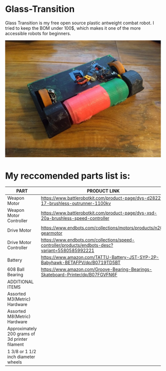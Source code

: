 # Glass-Transition

Glass Transition is my free open source plastic antweight combat robot.  I tried to keep the BOM under 100$, which makes it one of the more accessible robots for beginners.

![Glass Transition Photo](https://raw.githubusercontent.com/Isaak-Malers/Glass-Transition/master/ReadMe.jpg "Glass Transition Photo")

# My reccomended parts list is:

| PART | PRODUCT LINK |
|------|--------------|
| Weapon Motor | https://www.battlerobotkit.com/product-page/dys-d2822-17-brushless-outrunner-1100kv |
| Weapon Motor Controller | https://www.battlerobotkit.com/product-page/dys-xsd-20a-brushless-speed-controller |
| Drive Motor | https://www.endbots.com/collections/motors/products/n20-gearmotor |
| Drive Motor Controller | https://www.endbots.com/collections/speed-controller/products/endbots-desc?variant=5580585992221 |
| Battery | https://www.amazon.com/TATTU-Battery-JST-SYP-2P-Babyhawk-BETAFPV/dp/B0719TD5BT |
| 608 Ball Bearing | https://www.amazon.com/Groove-Bearing-Bearings-Skateboard-Printer/dp/B07FGVFN6F |
| ADDITIONAL ITEMS |
| Assorted M3(Metric) Hardware |
| Assorted M8(Metric) Hardware |
| Approximately 200 grams of 3d printer filament |
| 1 3/8 or 1 1/2 inch diameter wheels |
